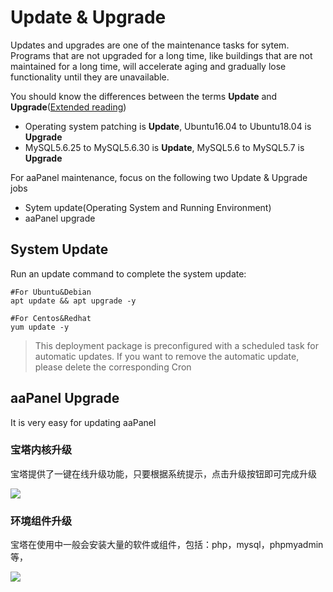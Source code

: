 # Update & Upgrade

Updates and upgrades are one of the maintenance tasks for sytem. Programs that are not upgraded for a long time, like buildings that are not maintained for a long time, will accelerate aging and gradually lose functionality until they are unavailable.

You should know the differences between the terms **Update** and **Upgrade**([Extended reading](https://support.websoft9.com/docs/faq/tech-upgrade.html#update-vs-upgrade))
- Operating system patching is **Update**, Ubuntu16.04 to Ubuntu18.04 is **Upgrade**
- MySQL5.6.25 to MySQL5.6.30 is **Update**, MySQL5.6 to MySQL5.7 is **Upgrade**

For aaPanel maintenance, focus on the following two Update & Upgrade jobs

- Sytem update(Operating System and Running Environment) 
- aaPanel upgrade 

## System Update

Run an update command to complete the system update:

``` shell
#For Ubuntu&Debian
apt update && apt upgrade -y

#For Centos&Redhat
yum update -y
```
> This deployment package is preconfigured with a scheduled task for automatic updates. If you want to remove the automatic update, please delete the corresponding Cron

## aaPanel Upgrade

It is very easy for updating aaPanel

### 宝塔内核升级

宝塔提供了一键在线升级功能，只要根据系统提示，点击升级按钮即可完成升级

![](https://libs.websoft9.com/Websoft9/DocsPicture/en/bt/bt-update001-websoft9.png)

### 环境组件升级

宝塔在使用中一般会安装大量的软件或组件，包括：php，mysql，phpmyadmin等，

![](http://libs.websoft9.com/Websoft9/DocsPicture/en/bt/bt-componentupdate-websoft9.png.png)